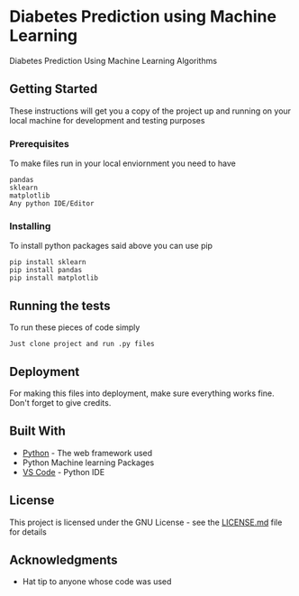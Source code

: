 # Diabetes Prediction using Machine Learning
Diabetes Prediction Using Machine Learning Algorithms  


## Getting Started

These instructions will get you a copy of the project up and running on your local machine for development and testing purposes

### Prerequisites

To make files run in your local enviornment you need to have 

```
pandas
sklearn
matplotlib
Any python IDE/Editor
```

### Installing

To install python packages said above you can use pip

```
pip install sklearn
pip install pandas
pip install matplotlib
```
## Running the tests

To run these pieces of code simply 
```
Just clone project and run .py files
```

## Deployment

For making this files into deployment, make sure everything works fine. Don't forget to give credits.

## Built With

* [Python](https://www.python.org/) - The web framework used
* Python Machine learning Packages
* [VS Code](https://code.visualstudio.com/) - Python IDE

## License

This project is licensed under the GNU License - see the [LICENSE.md](LICENSE.md) file for details

## Acknowledgments

* Hat tip to anyone whose code was used



